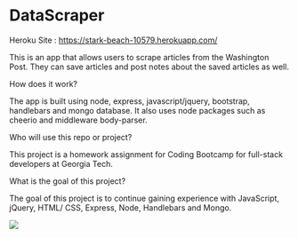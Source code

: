 # DataScraper
Heroku Site : https://stark-beach-10579.herokuapp.com/

This is an app that allows users to scrape articles from the Washington Post.  They can save articles and post notes about the saved articles as well. 

How does it work? 

The app is built using node, express, javascript/jquery, bootstrap, handlebars and mongo database.  It also uses node packages such as cheerio and middleware body-parser. 

Who will use this repo or project?

This project is a homework assignment for Coding Bootcamp for full-stack developers at Georgia Tech.

What is the goal of this project?

The goal of this project is to continue gaining experience with JavaScript, jQuery, HTML/ CSS, Express, Node, Handlebars and Mongo.

<p>
    <img src="https://github.com/kspex24/DataScraper/blob/master/images/homepage.png">
</p>

